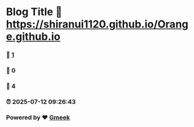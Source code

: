 # Blog Title :link: https://shiranui1120.github.io/Orange.github.io 
### :page_facing_up: [1](https://shiranui1120.github.io/Orange.github.io/tag.html) 
### :speech_balloon: 0 
### :hibiscus: 4 
### :alarm_clock: 2025-07-12 09:26:43 
### Powered by :heart: [Gmeek](https://github.com/Meekdai/Gmeek)
